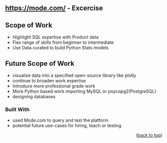 ## https://mode.com/ - Excercise ##

<!-- ABOUT THE PROJECT -->
## Scope of **Work**
* Highlight SQL expertise with Product data
* Flex range of skills from beginner to intermediate
* Use Data curated to build Python Stats models

## Future Scope of **Work**
* visualize data into a specified open-source library like plotly
* continue to broaden work expertise
* Introduce more professional grade work
* More Python based work importing MySQL or psycopg2(PostgreSQL)
* designing databases

### Built With

* used Mode.com to query and test the platform
* potential future use-cases for hiring, teach or testing



<p align="right">(<a href="#readme-top">back to top</a>)</p>

